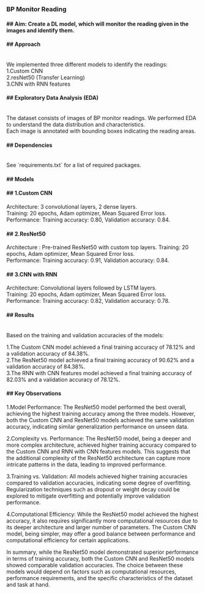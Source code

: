 <h3>BP Monitor Reading</h3>
<p><h4>## Aim: Create a DL model, which will monitor the reading given in the images and identify them.<h4></p>

<p><h4>## Approach</h4><br>
We implemented three different models to identify the readings:<br>
1.Custom CNN<br>
2.resNet50 (Transfer Learning)<br>
3.CNN with RNN features</p>

<p><h4>## Exploratory Data Analysis (EDA)</h4><br>
The dataset consists of images of BP monitor readings. We performed EDA to understand the data distribution and characteristics.<br>
Each image is annotated with bounding boxes indicating the reading areas.</p>
<h4>## Dependencies</h4><br>
See `requirements.txt` for a list of required packages.<br>
<h4>## Models</h4>

<h4>## 1.Custom CNN</h4>
<p>
Architecture: 3 convolutional layers, 2 dense layers.<br>
Training: 20 epochs, Adam optimizer, Mean Squared Error loss.<br>
Performance: Training accuracy: 0.80, Validation accuracy: 0.84.</p>

<h4>## 2.ResNet50 <br></h4>
<p>Architecture : Pre-trained ResNet50 with custom top layers.
Training: 20 epochs, Adam optimizer, Mean Squared Error loss.<br>
Performance: Training accuracy: 0.91, Validation accuracy: 0.84.</p>

<h4>## 3.CNN with RNN</h4>
<p>
Architecture: Convolutional layers followed by LSTM layers.<br>
Training: 20 epochs, Adam optimizer, Mean Squared Error loss.<br>
Performance: Training accuracy: 0.82, Validation accuracy: 0.78.</p>

<h4>## Results</h4>
<br>
Based on the training and validation accuracies of the models:<br>
<p>
1.The Custom CNN model achieved a final training accuracy of 78.12% and a validation accuracy of 84.38%.<br>
2.The ResNet50 model achieved a final training accuracy of 90.62% and a validation accuracy of 84.38%.<br>
3.The RNN with CNN features model achieved a final training accuracy of 82.03% and a validation accuracy of 78.12%.
</p>
<h4>## Key Observations</h4>
<p>
1.Model Performance: The ResNet50 model performed the best overall, achieving the highest training accuracy among the three models. However, both the Custom CNN and ResNet50 models achieved the same validation accuracy, indicating similar generalization performance on unseen data.
</p>
<p>2.Complexity vs. Performance: The ResNet50 model, being a deeper and more complex architecture, achieved higher training accuracy compared to the Custom CNN and RNN with CNN features models. This suggests that the additional complexity of the ResNet50 architecture can capture more intricate patterns in the data, leading to improved performance.
</p> 
<p>3.Training vs. Validation: All models achieved higher training accuracies compared to validation accuracies, indicating some degree of overfitting. Regularization techniques such as dropout or weight decay could be explored to mitigate overfitting and potentially improve validation performance.
</p>
<p>4.Computational Efficiency: While the ResNet50 model achieved the highest accuracy, it also requires significantly more computational resources due to its deeper architecture and larger number of parameters. The Custom CNN model, being simpler, may offer a good balance between performance and computational efficiency for certain applications.
</p>
<p>In summary, while the ResNet50 model demonstrated superior performance in terms of training accuracy, both the Custom CNN and ResNet50 models showed comparable validation accuracies. The choice between these models would depend on factors such as computational resources, performance requirements, and the specific characteristics of the dataset and task at hand.
</p>
